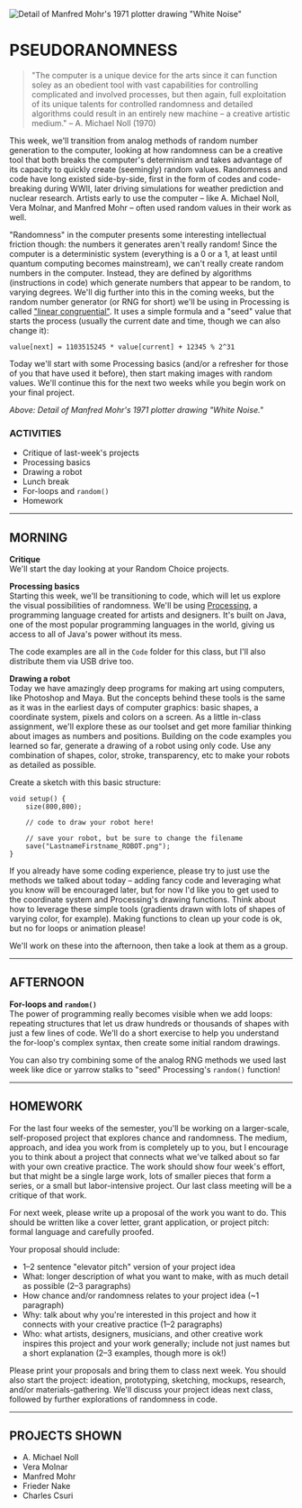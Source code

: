 ![Detail of Manfred Mohr's 1971 plotter drawing "White Noise"](https://raw.githubusercontent.com/jeffThompson/ChanceAndRandomness/master/ImagesAndMedia/Week04-Psuedorandomness/WhiteNoise_ManfredMohr_1971-detail.jpg)

# PSEUDORANOMNESS

>"The computer is a unique device for the arts since it can function soley as an obedient tool with vast capabilities for controlling complicated and involved processes, but then again, full exploitation of its unique talents for controlled randomness and detailed algorithms could result in an entirely new machine – a creative artistic medium." – A. Michael Noll (1970)

This week, we'll transition from analog methods of random number generation to the computer, looking at how randomness can be a creative tool that both breaks the computer's determinism and takes advantage of its capacity to quickly create (seemingly) random values. Randomness and code have long existed side-by-side, first in the form of codes and code-breaking during WWII, later driving simulations for weather prediction and nuclear research. Artists early to use the computer – like A. Michael Noll, Vera Molnar, and Manfred Mohr – often used random values in their work as well.

"Randomness" in the computer presents some interesting intellectual friction though: the numbers it generates aren't really random! Since the computer is a deterministic system (everything is a 0 or a 1, at least until quantum computing becomes mainstream), we can't really create random numbers in the computer. Instead, they are defined by algorithms (instructions in code) which generate numbers that appear to be random, to varying degrees. We'll dig further into this in the coming weeks, but the random number generator (or RNG for short) we'll be using in Processing is called ["linear congruential"](https://rosettacode.org/wiki/Linear_congruential_generator). It uses a simple formula and a "seed" value that starts the process (usually the current date and time, though we can also change it):

    value[next] = 1103515245 * value[current] + 12345 % 2^31

Today we'll start with some Processing basics (and/or a refresher for those of you that have used it before), then start making images with random values. We'll continue this for the next two weeks while you begin work on your final project.

*Above: Detail of Manfred Mohr's 1971 plotter drawing "White Noise."*  

### ACTIVITIES  
- Critique of last-week's projects  
- Processing basics  
- Drawing a robot  
- Lunch break  
- For-loops and `random()`  
- Homework  

<hr>

## MORNING  
**Critique**  
We'll start the day looking at your Random Choice projects.

**Processing basics**  
Starting this week, we'll be transitioning to code, which will let us explore the visual possibilities of randomness. We'll be using [Processing](https://www.processing.org), a programming language created for artists and designers. It's built on Java, one of the most popular programming languages in the world, giving us access to all of Java's power without its mess.

The code examples are all in the `Code` folder for this class, but I'll also distribute them via USB drive too.


**Drawing a robot**  
Today we have amazingly deep programs for making art using computers, like Photoshop and Maya. But the concepts behind these tools is the same as it was in the earliest days of computer graphics: basic shapes, a coordinate system, pixels and colors on a screen. As a little in-class assignment, we'll explore these as our toolset and get more familiar thinking about images as numbers and positions. Building on the code examples you learned so far, generate a drawing of a robot using only code. Use any combination of shapes, color, stroke, transparency, etc to make your robots as detailed as possible.

Create a sketch with this basic structure:

    void setup() {
    	size(800,800);

    	// code to draw your robot here!

    	// save your robot, but be sure to change the filename
    	save("LastnameFirstname_ROBOT.png");
    }

If you already have some coding experience, please try to just use the methods we talked about today – adding fancy code and leveraging what you know will be encouraged later, but for now I'd like you to get used to the coordinate system and Processing's drawing functions. Think about how to leverage these simple tools (gradients drawn with lots of shapes of varying color, for example). Making functions to clean up your code is ok, but no for loops or animation please!

We'll work on these into the afternoon, then take a look at them as a group.

<hr>

## AFTERNOON  
**For-loops and `random()`**  
The power of programming really becomes visible when we add loops: repeating structures that let us draw hundreds or thousands of shapes with just a few lines of code. We'll do a short exercise to help you understand the for-loop's complex syntax, then create some initial random drawings.

You can also try combining some of the analog RNG methods we used last week like dice or yarrow stalks to "seed" Processing's `random()` function!

<hr>

## HOMEWORK  
For the last four weeks of the semester, you'll be working on a larger-scale, self-proposed project that explores chance and randomness. The medium, approach, and idea you work from is completely up to you, but I encourage you to think about a project that connects what we've talked about so far with your own creative practice. The work should show four week's effort, but that might be a single large work, lots of smaller pieces that form a series, or a small but labor-intensive project. Our last class meeting will be a critique of that work.

For next week, please write up a proposal of the work you want to do. This should be written like a cover letter, grant application, or project pitch: formal language and carefully proofed. 

Your proposal should include:  
- 1–2 sentence "elevator pitch" version of your project idea  
- What: longer description of what you want to make, with as much detail as possible (2–3 paragraphs)  
- How chance and/or randomness relates to your project idea (\~1 paragraph)  
- Why: talk about why you're interested in this project and how it connects with your creative practice (1–2 paragraphs)  
- Who: what artists, designers, musicians, and other creative work inspires this project and your work generally; include not just names but a short explanation (2–3 examples, though more is ok!)  

Please print your proposals and bring them to class next week. You should also start the project: ideation, prototyping, sketching, mockups, research, and/or materials-gathering. We'll discuss your project ideas next class, followed by further explorations of randomness in code.

<hr>

## PROJECTS SHOWN  
- A. Michael Noll  
- Vera Molnar  
- Manfred Mohr  
- Frieder Nake  
- Charles Csuri  

